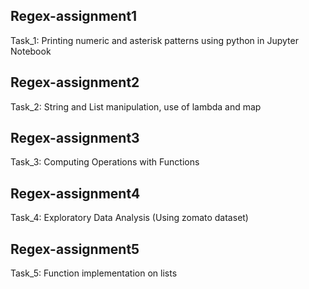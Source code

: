 ## Regex-assignment1
Task_1: Printing numeric and asterisk patterns using python in Jupyter Notebook

## Regex-assignment2
Task_2: String and List manipulation, use of lambda and map

## Regex-assignment3
Task_3: Computing Operations with Functions

## Regex-assignment4
Task_4: Exploratory Data Analysis (Using zomato dataset)

## Regex-assignment5
Task_5: Function implementation on lists
